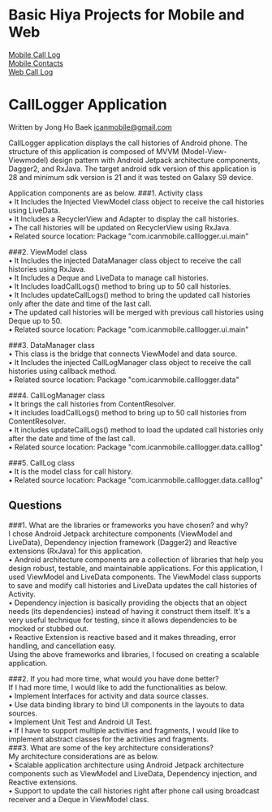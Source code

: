 # Basic Hiya Projects for Mobile and Web
[Mobile Call Log](https://github.com/hiyainc/mobile-basic-projects/wiki/Mobile-Call-Log-App)    
[Mobile Contacts](https://github.com/hiyainc/mobile-basic-projects/wiki/Mobile-Contacts-App)   
[Web Call Log](https://github.com/hiyainc/mobile-basic-projects/wiki/Web-Call-Log)  

# CallLogger Application
Written by Jong Ho Baek
icanmobile@gmail.com

CallLogger application displays the call histories of Android phone. 
The structure of this application is composed of MVVM (Model-View-Viewmodel) design pattern with Android Jetpack architecture components, Dagger2, and RxJava. The target android sdk version of this application is 28 and minimum sdk version is 21 and it was tested on Galaxy S9 device.

Application components are as below.
###1. Activity class  
• It Includes the Injected ViewModel class object to receive the call histories using LiveData.  
• It Includes a RecyclerView and Adapter to display the call histories.  
• The call histories will be updated on RecyclerView using RxJava.  
• Related source location: Package "com.icanmobile.calllogger.ui.main"  
  
###2. ViewModel class  
• It Includes the injected DataManager class object to receive the call histories using RxJava.  
• It Includes a Deque and LiveData to manage call histories.  
• It Includes loadCallLogs() method to bring up to 50 call histories.  
• It Includes updateCallLogs() method to bring the updated call histories only after the date and time of the last call.  
• The updated call histories will be merged with previous call histories using Deque up to 50.  
• Related source location: Package "com.icanmobile.calllogger.ui.main"  
  
###3. DataManager class  
• This class is the bridge that connects ViewModel and data source.  
• It Includes the injected CallLogManager class object to receive the call histories using callback method.  
• Related source location: Package "com.icanmobile.calllogger.data"  
  
###4. CallLogManager class  
• It brings the call histories from ContentResolver.  
• It includes loadCallLogs() method to bring up to 50 call histories from ContentResolver.  
• It includes updateCallLogs() method to load the updated call histories only after the date and time of the last call.  
• Related source location: Package "com.icanmobile.calllogger.data.calllog"  
  
###5. CallLog class  
• It is the model class for call history.  
• Related source location: Package "com.icanmobile.calllogger.data.calllog"  
  
## Questions  
###1. What are the libraries or frameworks you have chosen? and why?  
I chose Android Jetpack architecture components (ViewModel and LiveData), Dependency injection framework (Dagger2) and Reactive extensions (RxJava) for this application.  
    • Android architecture components are a collection of libraries that help you design robust, testable, and maintainable applications. For this application, I used ViewModel and LiveData components. The ViewModel class supports to save and modify call histories and LiveData updates the call histories of Activity.  
    • Dependency injection is basically providing the objects that an object needs (its dependencies) instead of having it construct them itself. It's a very useful technique for testing, since it allows dependencies to be mocked or stubbed out.  
    • Reactive Extension is reactive based and it makes threading, error handling, and cancellation easy.  
Using the above frameworks and libraries, I focused on creating a scalable application.  
  
###2. If you had more time, what would you have done better?  
If I had more time, I would like to add the functionalities as below.  
    • Implement Interfaces for activity and data source classes.  
    • Use data binding library to bind UI components in the layouts to data sources.  
    • Implement Unit Test and Android UI Test.  
    • If I have to support multiple activities and fragments, I would like to implement abstract classes for the activities and fragments.    
###3. What are some of the key architecture considerations?  
My architecture considerations are as below.  
    • Scalable application architecture using Android Jetpack architecture components such as ViewModel and LiveData, Dependency injection, and Reactive extensions.  
    • Support to update the call histories right after phone call using broadcast receiver and a Deque in ViewModel class.  
